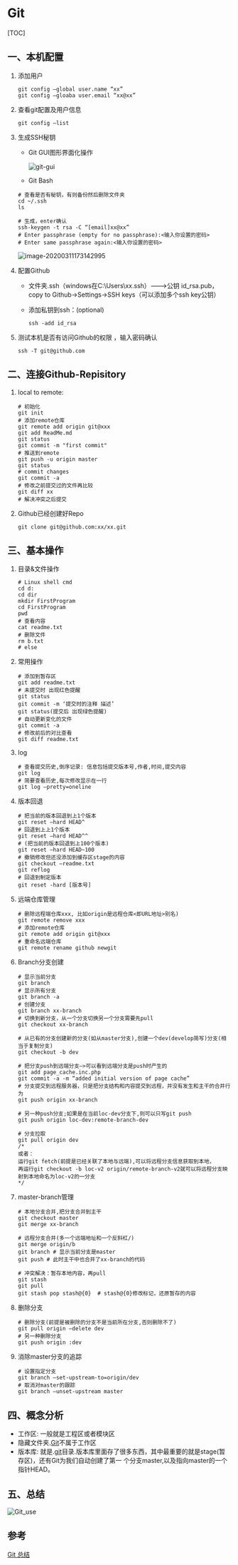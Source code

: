 # Git

[TOC]


## 一、本机配置

1. 添加用户

    ``` 
    git config –global user.name “xx” 
    git config –gloaba user.email “xx@xx”
    ```

2. 查看git配置及用户信息 
    ```
    git config –list
    ```

3. 生成SSH秘钥
   
   - Git GUI图形界面化操作
   
     ![git-gui](./assets/git-gui.png)
   
   - Git Bash
   
   ```
   # 查看是否有秘钥，有则备份然后删除文件夹
   cd ~/.ssh 
   ls

   # 生成，enter确认
   ssh-keygen -t rsa -C “[email]xx@xx” 
   # Enter passphrase (empty for no passphrase):<输入你设置的密码>
   # Enter same passphrase again:<输入你设置的密码>
   ```
   ![image-20200311173142995](./assets/image-20200311173142995.png)
   
4. 配置Github

    - 文件夹.ssh（windows在C:\Users\xx\.ssh）--->公钥 id_rsa.pub，copy to Github->Settings->SSH keys（可以添加多个ssh key公钥）

    - 添加私钥到ssh：(optional)

      ```
      ssh -add id_rsa
      ```

5. 测试本机是否有访问Github的权限 ，输入密码确认

    ```
    ssh -T git@github.com
    ```



## 二、连接Github-Repisitory

1. local  to remote: 
   
   ```
   # 初始化
   git init
   # 添加remote仓库
   git remote add origin git@xxx
   git add ReadMe.md
   git status
   git commit -m "first commit"
   # 推送到remote
   git push -u origin master
   git status
   # commit changes
   git commit -a 
   # 修改之前提交过的文件再比较
   git diff xx
   # 解决冲突之后提交
   ```
   
2. Github已经创建好Repo

   ```
   git clone git@github.com:xx/xx.git
   ```



## 三、基本操作 

1. 目录&文件操作
    ```
    # Linux shell cmd
    cd d: 
    cd dir 
    mkdir FirstProgram 
    cd FirstProgram 
    pwd
    # 查看内容 
    cat readme.txt 
    # 删除文件 
    rm b.txt 
    # else
    ```
2. 常用操作
    ```
    # 添加到暂存区
    git add readme.txt
    # 未提交时 出现红色提醒
    git status
    git commit -m ‘提交时的注释 描述’ 
    git status(提交后 出现绿色提醒) 
    # 自动更新变化的文件
    git commit -a
    # 修改前后的对比查看
    git diff readme.txt
    ```
3. log
    ```
    # 查看提交历史,倒序记录: 信息包括提交版本号,作者,时间,提交内容
    git log
    # 简要查看历史,每次修改显示在一行
    git log –pretty=oneline
    ```
4. 版本回退
    ```
    # 把当前的版本回退到上1个版本
    git reset –hard HEAD^
    # 回退到上上1个版本
    git reset –hard HEAD^^
    # (把当前的版本回退到上100个版本) 
    git reset –hard HEAD~100
    # 撤销修改但还没添加到缓存区stage的内容
    git checkout –readme.txt
    git reflog 
    # 回退到制定版本
    git reset -hard [版本号]
    ```
5. 远端仓库管理
    ```
    # 删除远程端仓库xxx, 比如origin是远程仓库<即URL地址>别名) 
    git remote remove xxx
    # 添加remote仓库
    git remote add origin git@xxx
    # 重命名远端仓库
    git remote rename github newgit
    ```
6. Branch分支创建
    ```
    # 显示当前分支
    git branch
    # 显示所有分支
    git branch -a
    # 创建分支
    git branch xx-branch
    # 切换到新分支，从一个分支切换另一个分支需要先pull
    git checkout xx-branch

    # 从已有的分支创建新的分支(如从master分支),创建一个dev(develop简写)分支(相当于复制分支) 
    git checkout -b dev 

    # 把分支push到远端分支–>可以看到远端分支是push时产生的 
    git add page_cache.inc.php 
    git commit -a -m “added initial version of page cache” 
    # 分支提交到远程服务器，只是把分支结构和内容提交到远程，并没有发生和主干的合并行为
    git push origin xx-branch

    # 另一种push分支;如果是在当前loc-dev分支下,则可以只写git push 
    git push origin loc-dev:remote-branch-dev 

    # 分支拉取 
    git pull origin dev
    /*
    或者： 
    运行git fetch(前提是已经关联了本地与远端),可以将远程分支信息获取到本地， 
    再运行git checkout -b loc-v2 origin/remote-branch-v2就可以将远程分支映射到本地命名为loc-v2的一分支 
    */
    ```
7. master-branch管理
    ```
    # 本地分支合并,把分支合并到主干
    git checkout master
    git merge xx-branch

    # 远程分支合并(多一个远端地址和一个反斜杠/) 
    git merge origin/b 
    git branch # 显示当前分支是master
    git push # 此时主干中也合并了xx-branch的代码

    # 冲突解决：暂存本地内容，再pull
    git stash
    git pull 
    git stash pop stash@{0}  # stash@{0}修改标记，还原暂存的内容
    ```
8. 删除分支
    ```
    # 删除分支(前提是被删除的分支不是当前所在分支,否则删除不了) 
    git pull origin –delete dev 
    # 另一种删除分支 
    git push origin :dev 
    ```
9. 消除master分支的追踪 
    ```
    # 设置指定分支 
    git branch –set-upstream-to=origin/dev 
    # 取消对master的跟踪 
    git branch –unset-upstream master
    ```



## 四、概念分析

- 工作区: 一般就是工程区或者模块区 
- 隐藏文件夹.[Git](http://lib.csdn.net/base/git)不属于工作区 
- 版本库: 就是.[git](http://lib.csdn.net/base/git)目录.版本库里面存了很多东西，其中最重要的就是stage(暂存区)，还有Git为我们自动创建了第一 个分支master,以及指向master的一个指针HEAD。



## 五、总结

![Git_use](./assets/Git_use.png)

## 参考

[Git 总结](http://www.cnblogs.com/1-2-3/archive/2010/07/18/git-commands.html)